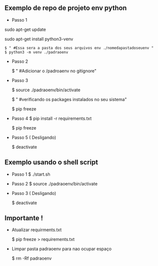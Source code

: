 ## Exemplo de repo de projeto env python


- Passo 1

sudo apt-get update

sudo apt-get install python3-venv

    $ " #Essa sera a pasta dos seus arquivos env ./nomedapastadoseuenv "
    $ python3 -m venv ./padraoenv

- Passo 2

    $ " #Adicionar o /padroaenv no gitignore"


- Passo 3
    
    $ source ./padraoenv/bin/activate

    $ " #verificando os packages instalados no seu sistema"

    $ pip freeze 

- Passo 4
    $ pip install -r requirements.txt

    $ pip freeze 


- Passo 5 ( Desligando) 

    $ deactivate

## Exemplo usando o shell script

- Passo 1 
    $ ./start.sh

- Passo 2
    $ source ./padraoenv/bin/activate

- Passo 3 ( Desligando) 

    $ deactivate

## Importante ! 

- Atualizar requirments.txt 

    $ pip freeze > requirements.txt 

- Limpar pasta padraoenv para nao ocupar espaço

    $ rm -Rf padraoenv
